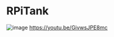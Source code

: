 # RPiTank


![image](https://github.com/user-attachments/assets/49d83c51-a807-4aab-a2bc-fa52a46898a5)
https://youtu.be/GivwsJPE8mc
